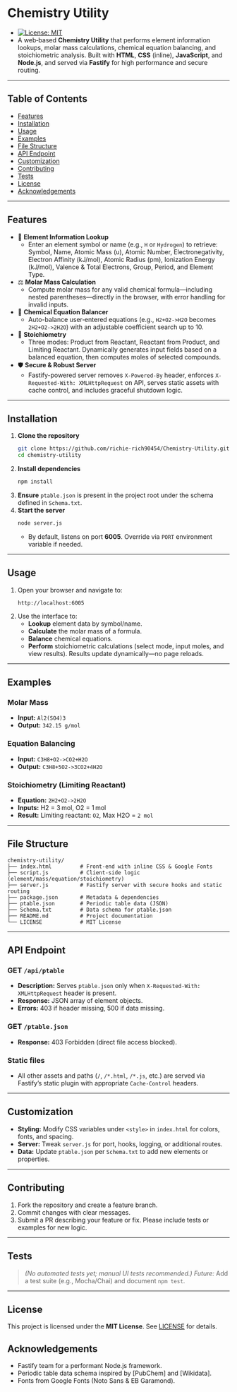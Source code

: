 # Chemistry Utility
- [![License: MIT](https://img.shields.io/badge/License-MIT-blue.svg)](LICENSE)
- A web‑based **Chemistry Utility** that performs element information lookups, molar mass calculations, chemical equation balancing, and stoichiometric analysis. Built with **HTML**, **CSS** (inline), **JavaScript**, and **Node.js**, and served via **Fastify** for high performance and secure routing.
---
## Table of Contents
* [Features](#features)
* [Installation](#installation)
* [Usage](#usage)
* [Examples](#examples)
* [File Structure](#file-structure)
* [API Endpoint](#api-endpoint)
* [Customization](#customization)
* [Contributing](#contributing)
* [Tests](#tests)
* [License](#license)
* [Acknowledgements](#acknowledgements)
---
## Features
* 🔎 **Element Information Lookup**
  * Enter an element symbol or name (e.g., `H` or `Hydrogen`) to retrieve: Symbol, Name, Atomic Mass (u), Atomic Number, Electronegativity, Electron Affinity (kJ/mol), Atomic Radius (pm), Ionization Energy (kJ/mol), Valence & Total Electrons, Group, Period, and Element Type.
* ⚖️ **Molar Mass Calculation**
  * Compute molar mass for any valid chemical formula—including nested parentheses—directly in the browser, with error handling for invalid inputs.
* 🔢 **Chemical Equation Balancer**
  * Auto-balance user‑entered equations (e.g., `H2+O2->H2O` becomes `2H2+O2->2H2O`) with an adjustable coefficient search up to 10.
* 🧪 **Stoichiometry**
  * Three modes: Product from Reactant, Reactant from Product, and Limiting Reactant. Dynamically generates input fields based on a balanced equation, then computes moles of selected compounds.
* 🛡️ **Secure & Robust Server**
  * Fastify-powered server removes `X-Powered-By` header, enforces `X-Requested-With: XMLHttpRequest` on API, serves static assets with cache control, and includes graceful shutdown logic.
---
## Installation
1. **Clone the repository**
   ```bash
   git clone https://github.com/richie-rich90454/Chemistry-Utility.git
   cd chemistry-utility
   ```
2. **Install dependencies**
   ```bash
   npm install
   ```
3. **Ensure** `ptable.json` is present in the project root under the schema defined in `Schema.txt`.
4. **Start the server**
   ```bash
   node server.js
   ```
   * By default, listens on port **6005**. Override via `PORT` environment variable if needed.
---
## Usage
1. Open your browser and navigate to:
   ```
   http://localhost:6005
   ```
2. Use the interface to:
   * **Lookup** element data by symbol/name.
   * **Calculate** the molar mass of a formula.
   * **Balance** chemical equations.
   * **Perform** stoichiometric calculations (select mode, input moles, and view results).
Results update dynamically—no page reloads.
---
## Examples
### Molar Mass
* **Input:** `Al2(SO4)3`
* **Output:** `342.15 g/mol`
### Equation Balancing
* **Input:** `C3H8+O2->CO2+H2O`
* **Output:** `C3H8+5O2->3CO2+4H2O`
### Stoichiometry (Limiting Reactant)
* **Equation:** `2H2+O2->2H2O`
* **Inputs:** H2 = 3 mol, O2 = 1 mol
* **Result:** Limiting reactant: `O2`, Max H2O = `2 mol`
---
## File Structure
```
chemistry-utility/
├── index.html         # Front-end with inline CSS & Google Fonts
├── script.js          # Client-side logic (element/mass/equation/stoichiometry)
├── server.js          # Fastify server with secure hooks and static routing
├── package.json       # Metadata & dependencies
├── ptable.json        # Periodic table data (JSON)
├── Schema.txt         # Data schema for ptable.json
├── README.md          # Project documentation
└── LICENSE            # MIT License
```
---
## API Endpoint
### GET `/api/ptable`
* **Description:** Serves `ptable.json` only when `X-Requested-With: XMLHttpRequest` header is present.
* **Response:** JSON array of element objects.
* **Errors:** 403 if header missing, 500 if data missing.
### GET `/ptable.json`
* **Response:** 403 Forbidden (direct file access blocked).
### Static files
* All other assets and paths (`/`, `/*.html`, `/*.js`, etc.) are served via Fastify’s static plugin with appropriate `Cache-Control` headers.
---
## Customization
* **Styling:** Modify CSS variables under `<style>` in `index.html` for colors, fonts, and spacing.
* **Server:** Tweak `server.js` for port, hooks, logging, or additional routes.
* **Data:** Update `ptable.json` per `Schema.txt` to add new elements or properties.
---
## Contributing
1. Fork the repository and create a feature branch.
2. Commit changes with clear messages.
3. Submit a PR describing your feature or fix.
Please include tests or examples for new logic.
---
## Tests
> *(No automated tests yet; manual UI tests recommended.)*
> *Future:* Add a test suite (e.g., Mocha/Chai) and document `npm test`.
---
## License
This project is licensed under the **MIT License**.
See [LICENSE](LICENSE) for details.
## Acknowledgements
* Fastify team for a performant Node.js framework.
* Periodic table data schema inspired by \[PubChem] and \[Wikidata].
* Fonts from Google Fonts (Noto Sans & EB Garamond).